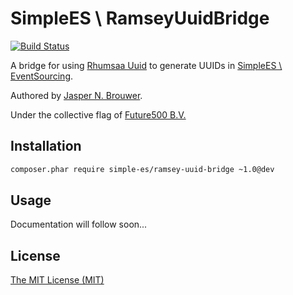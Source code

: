 # SimpleES \ RamseyUuidBridge

[![Build Status](https://travis-ci.org/simple-es/ramsey-uuid-bridge.svg?branch=master)](https://travis-ci.org/simple-es/ramsey-uuid-bridge)

A bridge for using [Rhumsaa Uuid][uuid] to generate UUIDs in [SimpleES \ EventSourcing][eventsourcing].

Authored by [Jasper N. Brouwer][jaspernbrouwer].

Under the collective flag of [Future500 B.V.][f500]

## Installation

```txt
composer.phar require simple-es/ramsey-uuid-bridge ~1.0@dev
```

## Usage

Documentation will follow soon...

## License

[The MIT License (MIT)][license]


[eventsourcing]: https://github.com/simple-es/event-sourcing
[uuid]: https://github.com/ramsey/uuid
[f500]: https://github.com/f500
[jaspernbrouwer]: https://github.com/jaspernbrouwer
[license]: https://github.com/simple-es/ramsey-uuid-bridge/blob/master/LICENSE
